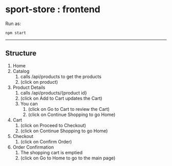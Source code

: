 # sport-store : frontend

Run as:

`npm start`

---

## Structure

1. Home
2. Catalog
    1. calls /api/products to get the products
    2. (click on product)
3. Product Details
    1. calls /api/products/{product id}
    2. (click on Add to Cart updates the Cart)
    3. You can
        1. (click on Go to Cart to review the Cart)
        2. (click on Continue Shopping to go Home)
4. Cart
    1. (click on Proceed to Checkout)
    2. (click on Continue Shopping to go Home)
5. Checkout
    1. (click on Confirm Order)
6. Order Confirmation
    1. The shopping cart is emptied
    2. (click on Go to Home to go to the main page)

